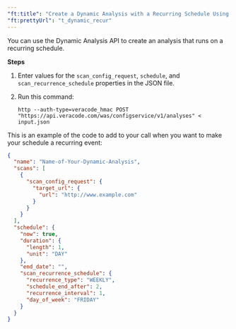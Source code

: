 ```yaml
---
"ft:title": "Create a Dynamic Analysis with a Recurring Schedule Using the REST API"
"ft:prettyUrl": "t_dynamic_recur"
---
```

You can use the Dynamic Analysis API to create an analysis that runs on a recurring schedule.

<p font-size="13pt"><b>Steps</b></p>

1.  Enter values for the `scan_config_request`, `schedule`, and `scan_recurrence_schedule` properties in the JSON file.

2.  Run this command:

    ```shell
    http --auth-type=veracode_hmac POST "https://api.veracode.com/was/configservice/v1/analyses" < input.json
    ```

This is an example of the code to add to your call when you want to make your schedule a recurring event:

```json
{
  "name": "Name-of-Your-Dynamic-Analysis",
  "scans": [
    {
      "scan_config_request": {
        "target_url": {
          "url": "http://www.example.com"
        }
      }
    }
  ],
  "schedule": {
    "now": true,
    "duration": {
      "length": 1,
      "unit": "DAY"
    },
    "end_date": "",
    "scan_recurrence_schedule": {
      "recurrence_type": "WEEKLY",
      "schedule_end_after": 2,
      "recurrence_interval": 1,
      "day_of_week": "FRIDAY"
    }
  }
}
```